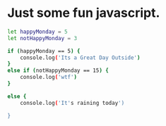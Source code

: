 <!-- ---
title: Fun JavaScript
date: 2023-03-29 +/-0800
categories: [coding, how-to]
tags: [javascript]
--- -->




# Just some fun javascript.

```bash
let happyMonday = 5
let notHappyMonday = 3

if (happyMonday == 5) {
    console.log('Its a Great Day Outside')
}
else if (notHappyMonday == 15) {
    console.log('wtf')
}

else {
    console.log('It's raining today')

}
```